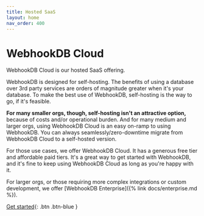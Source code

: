 ```yaml
---
title: Hosted SaaS
layout: home
nav_order: 400
---
```


# WebhookDB Cloud

WebhookDB Cloud is our hosted SaaS offering.

WebhookDB is designed for self-hosting.
The benefits of using a database over 3rd party services are orders of magnitude greater
when it's your database. To make the best use of WebhookDB, self-hosting is the way to go, if it's feasible.

**For many smaller orgs, though, self-hosting isn't an attractive option,** because of costs and/or operational burden.
And for many medium and larger orgs, using WebhookDB Cloud is an easy on-ramp to using WebhookDB.
You can always seamlessly/zero-downtime migrate from WebhookDB Cloud to a self-hosted version.

For those use cases, we offer WebhookDB Cloud. It has a generous free tier and affordable paid tiers.
It's a great way to get started with WebhookDB, and it's fine to keep using WebhookDB Cloud
as long as you're happy with it.

For larger orgs, or those requiring more complex integrations or custom development, we offer [WebhookDB Enterprise]({% link docs/enterprise.md %}).

[Get started](https://webhookdb.com){: .btn .btn-blue }
